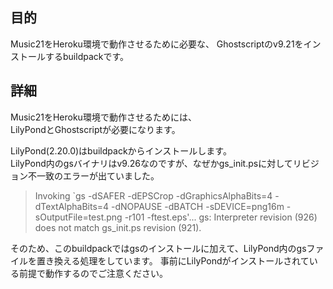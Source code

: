 ## 目的
Music21をHeroku環境で動作させるために必要な、
Ghostscriptのv9.21をインストールするbuildpackです。

## 詳細
Music21をHeroku環境で動作させるためには、  
LilyPondとGhostscriptが必要になります。

LilyPond(2.20.0)はbuildpackからインストールします。  
LilyPond内のgsバイナリはv9.26なのですが、なぜかgs_init.psに対してリビジョン不一致のエラーが出ていました。  
> Invoking `gs -dSAFER -dEPSCrop -dGraphicsAlphaBits=4 -dTextAlphaBits=4 -dNOPAUSE -dBATCH -sDEVICE=png16m -sOutputFile=test.png -r101 -ftest.eps'...
> gs: Interpreter revision (926) does not match gs_init.ps revision (921).

そのため、このbuildpackではgsのインストールに加えて、LilyPond内のgsファイルを置き換える処理をしています。
事前にLilyPondがインストールされている前提で動作するのでご注意ください。

